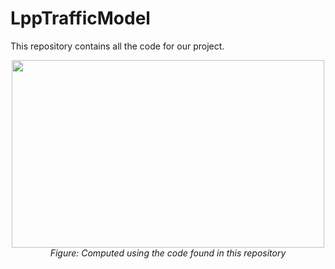 # LppTrafficModel

This repository contains all the code for our project. 


<div align="center">
  <img src="https://raw.githubusercontent.com/DavidMichaelH/LppTrafficModel/blob/main/.github/images/GlamourShot1.jpg" style="width:500px;height:300px;">
  <br>
  <em>Figure: Computed using the code found in this repository </em>
</div>
<br>
